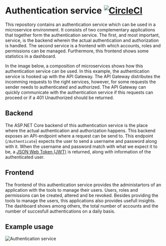 # Authentication service [![CircleCI](https://circleci.com/gh/NielsB95/AuthenticationService.svg?style=svg)](https://circleci.com/gh/NielsB95/AuthenticationService)

This repository contains an authentication service which can be used in a microservice environment. It consists of two complementary applications that together form the authentication service. The first, and most important, service, is the backend wherein the actual authentication and authorization is handled. The second service is a frontend with which accounts, roles and permissions can be managed. Furthermore, this frontend shows some statistics in a dashboard.

In the image below, a composition of microservices shows how this authentication service can be used. In this example, the authentication service is hooked up with the API Gateway. The API Gateway distributes the incomming requests to the right services, however, for some requests the sender needs to authenticated and authorized. The API Gateway can quickly communicate with the authentication service if this requests can proceed or if a 401 Unauthorized should be returned.

Backend
------------
The ASP.NET Core backend of this authentication service is the place where the actual authentication and authorization happens. This backend exposes an API-endpoint where a request can be send to. This endpoint (`/Authenticate`) expects the user to send a username and password along with it. When the username and password match with what we expect it to be, a [JSON Web Token (JWT)](https://jwt.io/) is returned, along with information of the authenticated user. 

Frontend
------------
The frontend of this authentication service provides the administartors of an application with the tools to manage their users. Users, roles and permissions can be created, altered and be revoked. Besides providing the tools to manage the users, this applications also provides usefull insights. The dashboard shows among others, the total number of accounts and the number of succesfull authentications on a daily basis.

Example usage
------------
![Authentication service](https://drive.google.com/uc?export=view&id=1Cr9uoS7glH_Zll-iH7NjO6lgzRxnOU1a)
